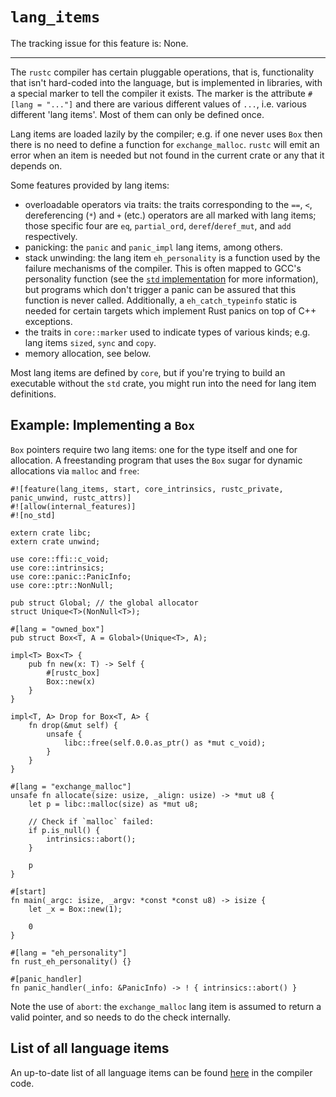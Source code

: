 # `lang_items`

The tracking issue for this feature is: None.

------------------------

The `rustc` compiler has certain pluggable operations, that is,
functionality that isn't hard-coded into the language, but is
implemented in libraries, with a special marker to tell the compiler
it exists. The marker is the attribute `#[lang = "..."]` and there are
various different values of `...`, i.e. various different 'lang
items'. Most of them can only be defined once.

Lang items are loaded lazily by the compiler; e.g. if one never uses `Box`
then there is no need to define a function for `exchange_malloc`.
`rustc` will emit an error when an item is needed but not found in the current
crate or any that it depends on.

Some features provided by lang items:

- overloadable operators via traits: the traits corresponding to the
  `==`, `<`, dereferencing (`*`) and `+` (etc.) operators are all
  marked with lang items; those specific four are `eq`, `partial_ord`,
  `deref`/`deref_mut`, and `add` respectively.
- panicking: the `panic` and `panic_impl` lang items, among others.
- stack unwinding: the lang item `eh_personality` is a function used by the
  failure mechanisms of the compiler. This is often mapped to GCC's personality
  function (see the [`std` implementation][personality] for more information),
  but programs which don't trigger a panic can be assured that this function is
  never called. Additionally, a `eh_catch_typeinfo` static is needed for certain
  targets which implement Rust panics on top of C++ exceptions.
- the traits in `core::marker` used to indicate types of
  various kinds; e.g. lang items `sized`, `sync` and `copy`.
- memory allocation, see below.

Most lang items are defined by `core`, but if you're trying to build
an executable without the `std` crate, you might run into the need
for lang item definitions.

[personality]: https://github.com/rust-lang/rust/blob/master/library/std/src/personality/gcc.rs

## Example: Implementing a `Box`

`Box` pointers require two lang items: one for the type itself and one for
allocation. A freestanding program that uses the `Box` sugar for dynamic
allocations via `malloc` and `free`:

```rust,ignore (libc-is-finicky)
#![feature(lang_items, start, core_intrinsics, rustc_private, panic_unwind, rustc_attrs)]
#![allow(internal_features)]
#![no_std]

extern crate libc;
extern crate unwind;

use core::ffi::c_void;
use core::intrinsics;
use core::panic::PanicInfo;
use core::ptr::NonNull;

pub struct Global; // the global allocator
struct Unique<T>(NonNull<T>);

#[lang = "owned_box"]
pub struct Box<T, A = Global>(Unique<T>, A);

impl<T> Box<T> {
    pub fn new(x: T) -> Self {
        #[rustc_box]
        Box::new(x)
    }
}

impl<T, A> Drop for Box<T, A> {
    fn drop(&mut self) {
        unsafe {
            libc::free(self.0.0.as_ptr() as *mut c_void);
        }
    }
}

#[lang = "exchange_malloc"]
unsafe fn allocate(size: usize, _align: usize) -> *mut u8 {
    let p = libc::malloc(size) as *mut u8;

    // Check if `malloc` failed:
    if p.is_null() {
        intrinsics::abort();
    }

    p
}

#[start]
fn main(_argc: isize, _argv: *const *const u8) -> isize {
    let _x = Box::new(1);

    0
}

#[lang = "eh_personality"]
fn rust_eh_personality() {}

#[panic_handler]
fn panic_handler(_info: &PanicInfo) -> ! { intrinsics::abort() }
```

Note the use of `abort`: the `exchange_malloc` lang item is assumed to
return a valid pointer, and so needs to do the check internally.

## List of all language items

An up-to-date list of all language items can be found [here] in the compiler code.

[here]: https://github.com/rust-lang/rust/blob/master/compiler/rustc_hir/src/lang_items.rs
